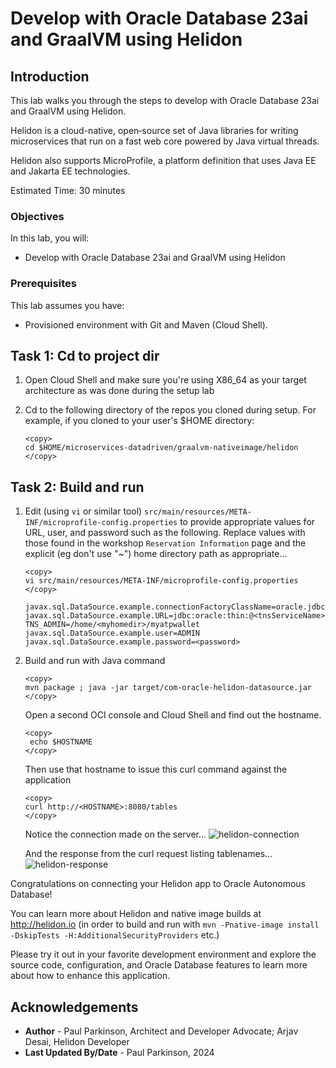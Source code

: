 # Develop with Oracle Database 23ai and GraalVM using Helidon

## Introduction

This lab walks you through the steps to develop with Oracle Database 23ai and GraalVM using Helidon.

Helidon is a cloud-native, open‑source set of Java libraries for writing microservices that run on a fast web core powered by Java virtual threads.

Helidon also supports MicroProfile, a platform definition that uses Java EE and Jakarta EE technologies.

Estimated Time: 30 minutes

### Objectives

In this lab, you will:
- Develop with Oracle Database 23ai and GraalVM using Helidon


### Prerequisites

This lab assumes you have:
- Provisioned environment with Git and Maven (Cloud Shell).


## Task 1: Cd to project dir

1. Open Cloud Shell and make sure you're using X86_64 as your target architecture as was done during the setup lab

2. Cd to the following directory of the repos you cloned during setup. For example, if you cloned to your user's $HOME directory:

    ```
    <copy>   
    cd $HOME/microservices-datadriven/graalvm-nativeimage/helidon
    </copy>
    ``` 


## Task 2: Build and run

1. Edit (using `vi` or similar tool) `src/main/resources/META-INF/microprofile-config.properties` to provide appropriate values for URL, user, and password such as the following.
   Replace values with those found in the workshop `Reservation Information` page and the explicit (eg don't use "~") home directory path as appropriate...
    ```
    <copy>   
    vi src/main/resources/META-INF/microprofile-config.properties
    </copy>
   ``` 
   
   ```properties
   javax.sql.DataSource.example.connectionFactoryClassName=oracle.jdbc.pool.OracleDataSource
   javax.sql.DataSource.example.URL=jdbc:oracle:thin:@<tnsServiceName>_high?TNS_ADMIN=/home/<myhomedir>/myatpwallet
   javax.sql.DataSource.example.user=ADMIN
   javax.sql.DataSource.example.password=<password>
   ```


2. Build and run with Java command

    ```
    <copy>   
    mvn package ; java -jar target/com-oracle-helidon-datasource.jar
    </copy>
    ```  
    
   Open a second OCI console and Cloud Shell and find out the hostname.

    ```
    <copy>   
     echo $HOSTNAME
    </copy>
    ```  
  
   Then use that hostname to issue this curl command against the application
    ```
    <copy>   
    curl http://<HOSTNAME>:8080/tables
    </copy>
    ```  
   
   Notice the connection made on the server...
   ![helidon-connection](../images/helidon-connection.png)

   And the response from the curl request listing tablenames...
   ![helidon-response](../images/helidon-response.png)

Congratulations on connecting your Helidon app to Oracle Autonomous Database!

You can learn more about Helidon and native image builds at http://helidon.io (in order to build and run with `mvn -Pnative-image install -DskipTests -H:AdditionalSecurityProviders` etc.)

Please try it out in your favorite development environment and explore the source code, configuration, and Oracle Database features to learn more about how to enhance this application.

## Acknowledgements
* **Author** - Paul Parkinson, Architect and Developer Advocate; Arjav Desai, Helidon Developer 
* **Last Updated By/Date** - Paul Parkinson, 2024
